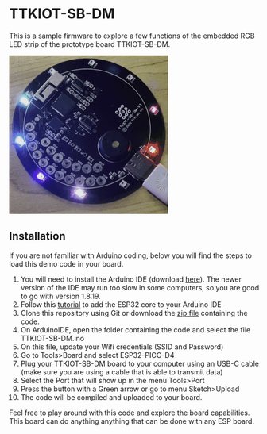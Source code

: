 # TTKIOT-SB-DM

This is a sample firmware to explore a few functions of the embedded RGB LED strip of the prototype board TTKIOT-SB-DM.

![TTKIOT-SB-DM](https://github.com/TTKLabs/TTKIOT-SB-DM/blob/main/doc/ttkiot-sb-dm.gif)

## Installation
If you are not familiar with Arduino coding, below you will find the steps to load this demo code in your board.

 1. You will need to install the Arduino IDE (download [here](https://www.arduino.cc/en/software)). The newer version of the IDE may run too slow in some computers, so you are good to go with version 1.8.19.
 2.  Follow this [tutorial](https://randomnerdtutorials.com/installing-the-esp32-board-in-arduino-ide-windows-instructions/) to add the ESP32 core to your Arduino IDE
 3. Clone this repository using Git or download the [zip file](https://github.com/TTKLabs/TTKIOT-SB-DM/archive/refs/heads/main.zip) containing the code.
 4. On ArduinoIDE, open the folder containing the code and select the file TTKIOT-SB-DM.ino
 5. On this file, update your Wifi credentials (SSID and Password)
 6. Go to Tools>Board and select ESP32-PICO-D4
 7. Plug your TTKIOT-SB-DM board to your computer using an USB-C cable (make sure you are using a cable that is able to transmit data)
 8. Select the Port that will show up in the menu Tools>Port
 9. Press the button with a Green arrow or go to menu Sketch>Upload
 10. The code will be compiled and uploaded to your board.

Feel free to play around with this code and explore the board capabilities. This board can do anything anything that can be done with any ESP board. 
